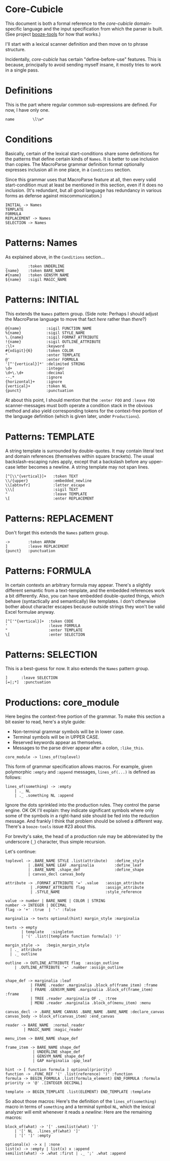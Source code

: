 # Core-Cubicle

This document is both a formal reference to the *core-cubicle* domain-specific
language and the input specification from which the parser is built.
(See project [booze-tools](https://github.com/kjosib/booze-tools) for how that works.)

I'll start with a lexical scanner definition and then move on to phrase structure.

Incidentally, *core-cubicle* has certain "define-before-use" features. This is because,
principally to avoid sending myself insane, it mostly tries to work in a single pass.

# Definitions
This is the part where regular common sub-expressions are defined. For now, I have only one.
```
name        \l\w*
```

# Conditions
Basically, certain of the lexical start-conditions share some definitions
for the patterns that define certain kinds of `Names`. It is better to use inclusion than copies.
The MacroParse grammar definition format optionally expresses inclusion all in one place, in a
`Conditions` section.

Since this grammar uses that MacroParse feature at all, then every valid start-condition must
at least be mentioned in this section, even if it does no inclusion. (It's redundant, but all
good language has redundancy in various forms as defense against miscommunication.)
```
INITIAL -> Names
TEMPLATE
FORMULA
REPLACEMENT -> Names
SELECTION -> Names
```

# Patterns: Names
As explained above, in the `Conditions` section...
```
_         :token UNDERLINE
{name}    :token BARE_NAME
#{name}   :token GENSYM_NAME
${name}   :sigil MAGIC_NAME
```

# Patterns: INITIAL
This extends the `Names` pattern group.
(Side note: Perhaps I should adjust the MacroParse language to move that
fact *here* rather than *there*?)
```
@{name}           :sigil FUNCTION_NAME
%{name}           :sigil STYLE_NAME
\.{name}          :sigil FORMAT_ATTRIBUTE
!{name}           :sigil OUTLINE_ATTRIBUTE
:\l+              :keyword
#{xdigit}{6}      :token COLOR
"                 :enter TEMPLATE
@'                :enter FORMULA
'[^'{vertical}]*' :delimited STRING
\d+               :integer
\d+\.\d+          :decimal
--.*              :ignore
{horizontal}+     :ignore
{vertical}+       :token NL
{punct}           :punctuation
```

At about this point, I should mention that the `:enter FOO` and `:leave FOO` scanner-messages
must both operate a condition stack in the obvious method and also yield corresponding
tokens for the context-free portion of the language definition (which is given later,
under `Productions`).

# Patterns: TEMPLATE
A string template is surrounded by double-quotes. It may contain literal text and
domain references (themselves within square brackets). The usual backslash-escaping
rules apply, except that a backslash before any upper-case letter becomes a newline.
A string template may not span lines.
```
[^[\\"{vertical}]+   :token TEXT
\\/{upper}           :embedded_newline
\\[abtnvfr]          :letter_escape
\\\[                 :sigil TEXT
"                    :leave TEMPLATE
\[                   :enter REPLACEMENT
```

# Patterns: REPLACEMENT
Don't forget this extends the `Names` pattern group.
```
->        :token ARROW
]         :leave REPLACEMENT
{punct}   :punctuation
```

# Patterns: FORMULA
In certain contexts an arbitrary formula may appear. There's a slightly different semantic from
a text-template, and the embedded references work a bit differently. Also, you can have embedded
double-quoted things, which behave (syntactically and semantically) like templates. I don't otherwise
bother about character escapes because outside strings they won't be valid Excel formulae anyway.
```
[^['"{vertical}]+  :token CODE
'                  :leave FORMULA
"                  :enter TEMPLATE
\[                 :enter SELECTION
```

# Patterns: SELECTION
This is a best-guess for now. It also extends the `Names` pattern group.
```
]      :leave SELECTION
[=|;*]  :punctuation
```

# Productions: core_module
Here begins the context-free portion of the grammar.
To make this section a bit easier to read, here's a style guide:

* Non-terminal grammar symbols will be in lower case.
* Terminal symbols will be in UPPER CASE.
* Reserved keywords appear as themselves.
* Messages to the parse driver appear after a colon, `:like_this`.
```
core_module -> lines_of(toplevel)
```
This form of grammar specification allows macros.
For example, given polymorphic `:empty` and `:append`
messages, `lines_of(...)` is defined as follows:
```
lines_of(something) -> :empty
    | ._ NL
    | ._ .something NL :append
```
Ignore the dots sprinkled into the production rules. They control the parse engine.
OK OK I'll explain: they indicate significant symbols where only some of the symbols in
a right-hand side should be fed into the reduction message. And frankly I think that
problem should be solved a different way. There's a `booze-tools` issue #23 about this.

For brevity's sake, the head of a production rule may be abbreviated by the
underscore (`_`) character, thus simple recursion.

Let's continue:
```
toplevel -> .BARE_NAME STYLE .list(attribute)   :define_style
          | .BARE_NAME LEAF .marginalia         :define_leaf
          | .BARE_NAME .shape_def               :define_shape
          | canvas_decl canvas_body

attribute -> .FORMAT_ATTRIBUTE '=' .value   :assign_attribute
           | .FORMAT_ATTRIBUTE flag         :assign_attribute
           | .STYLE_NAME                    :style_reference

value -> number | BARE_NAME | COLOR | STRING
number -> INTEGER | DECIMAL
flag -> '+' :true  | '-' :false

marginalia -> texts optional(hint) margin_style :marginalia

texts -> empty
       | template   :singleton
       | '(' .list([template function formula]) ')'

margin_style ->   :begin_margin_style
  | ._ attribute
  | ._ outline

outline -> OUTLINE_ATTRIBUTE flag  :assign_outline
    | .OUTLINE_ATTRIBUTE '=' .number :assign_outline
     

shape_def -> marginalia :leaf
           | FRAME .reader .marginalia .block_of(frame_item) :frame
           | FRAME .GENSYM_NAME .marginalia .block_of(frame_item) :frame
           | TREE .reader .marginalia OF ._ :tree
           | MENU .reader .marginalia .block_of(menu_item) :menu

canvas_decl -> .BARE_NAME CANVAS .BARE_NAME .BARE_NAME :declare_canvas
canvas_body -> block_of(canvas_item) :end_canvas

reader -> BARE_NAME  :normal_reader
        | MAGIC_NAME :magic_reader

menu_item -> BARE_NAME shape_def

frame_item -> BARE_NAME shape_def
            | UNDERLINE shape_def
            | GENSYM_NAME shape_def
            | GAP marginalia :gap_leaf

hint -> [ function formula ] optional(priority)
function -> .FUNC_REF '(' .list(reference) ')' :function
formula -> BEGIN_FORMULA .list(formula_element) END_FORMULA :formula
priority -> '@' .[INTEGER DECIMAL]

template -> BEGIN_TEMPLATE .list(ELEMENT) END_TEMPLATE :template

``` 
So about those macros: Here's the definition
of the `lines_of(something)` macro in terms of `something` and a terminal
symbol `NL`, which the lexical analyzer will emit whenever it reads a *newline*:
Here are the remaining macros:
```
block_of(what) -> '[' .semilist(what) ']'
	| '[' NL  .lines_of(what) ']'
	| '[' ']' :empty

optional(x) -> x | :none
list(x) -> :empty | list(x) x :append
semilist(what) -> .what :first | ._ ';' .what :append
```

